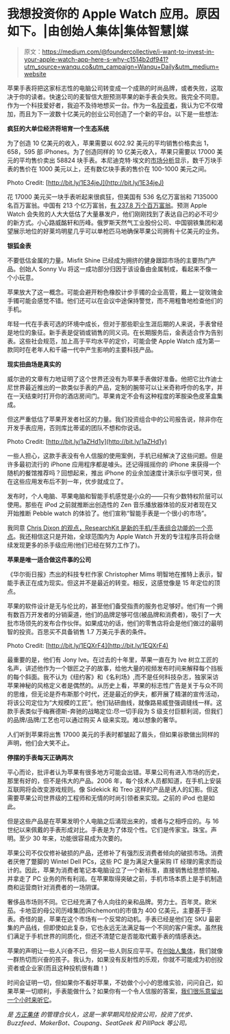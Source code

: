 # 我想投资你的 Apple Watch 应用。原因如下。|由创始人集体|集体智慧|媒

> 原文：<https://medium.com/@foundercollective/i-want-to-invest-in-your-apple-watch-app-here-s-why-c1514b2df941?utm_source=wanqu.co&utm_campaign=Wanqu+Daily&utm_medium=website>

苹果手表将把这家标志性的电脑公司转变成一个成熟的时尚品牌，或者失败，这取决于你的读者。快速公司的麦智信大胆预测苹果的新手表会失败。我完全不同意。作为一个科技爱好者，我迫不及待地想买一台。作为一名[投资者](http://www.foundercollective.com/)，我认为它不仅增加，而且为下一波数十亿美元的创业公司创造了一个新的平台。以下是一些想法:

**疯狂的大单位经济将培育一个生态系统**

为了创造 10 亿美元的收入，苹果需要以 602.92 美元的平均销售价格卖出 1，658，595 部 iPhones。为了创造同样的 10 亿美元收入，苹果只需要以 17000 美元的平均售价卖出 58824 块手表。本尼迪克特·埃文的[市场分析](http://ben-evans.com/benedictevans/2014/9/15/ways-to-think-about-watches?rq=Watches)显示，数千万块手表的售价在 1000 美元以上，还有数亿块手表的售价在 100-1000 美元之间。



Photo Credit: [http://bit.ly/1E34jeJ](http://bit.ly/1E34jeJ)



花 17000 美元买一块手表听起来很疯狂，但美国有 536 名亿万富翁和 7135000 名百万富翁。中国有 213 个亿万富翁，[有 237.8 万个百万富翁](http://time.com/2852740/china-millionaires/)。预测 Apple Watch 会失败的人大大低估了大量暴发户，他们刚刚找到了表达自己的必不可少的新方式。小心路威酩轩和历峰。俄罗斯天然气工业股份公司、中国钢铁集团和渴望展示地位的好莱坞明星几乎可以单枪匹马地确保苹果公司拥有十亿美元的业务。

**银狐金表**

不要低估金属的力量。Misfit Shine 已经成为拥挤的健身跟踪市场的主要热门产品。创始人 Sonny Vu 将这一成功部分归因于该设备由金属制成，看起来不像一个小玩意。

苹果放大了这一概念。可能会避开粉色橡胶计步手镯的企业高管，戴上一锭玫瑰金手镯可能会感觉不错。他们还可以在会议中途保持警觉，而不用粗鲁地检查他们的手机。

年轻一代在手表可选的环境中成长，但对于那些职业生涯后期的人来说，手表曾经是地位的象征。新手表是促销或销售的同义词。在长期服务后，金表适合作为告别表。这些社会规范，加上高于平均水平的定价，可能会使 Apple Watch 成为第一款同时在老年人和千禧一代中产生影响的主要科技产品。

**现实扭曲场是真实的**

威尔逊的文章有力地证明了这个世界还没有为苹果手表做好准备。他把它比作迪士尼世界最近推出的一款类似手表的产品，定制的腕带可以让米奇称呼你的名字，并在一天结束时打开你的酒店房间门。苹果肯定不会有这种程度的苯胺染色皮革盒集成。

但这严重低估了苹果开发者社区的力量。我们投资组合中的公司报告说，除非你在开发手表应用，否则库比蒂诺的团队不想和你说话。



Photo Credit: [http://bit.ly/1aZHd1y](http://bit.ly/1aZHd1y)



一些人担心，这款手表没有令人信服的使用案例，手机已经解决了这些问题。但是许多最初流行的 iPhone 应用程序都是噱头。还记得摇摇你的 iPhone 来获得一个随机的餐馆推荐吗？回想起来，推出 iPhone 的业余加速度计演示似乎很可笑，但在这些应用发布后不到一年，优步就成立了。

发布时，个人电脑、苹果电脑和智能手机感觉是小众的——只有少数特权阶层可以使用。那些在 iPod 之前就推断出创造性的 Zen 音乐播放器体验的反对者现在又开始推断 Pebble watch 的体验了。他们宣称“智能手表是一个很小的市场”。

我同意 [Chris Dixon 的观点，ResearchKit 是新的手机/手表组合功能的一个亮点](https://twitter.com/cdixon/status/575001331787825154)。我还相信这只是开始，全球范围内为 Apple Watch 开发的专注程序员将会继续发现更多的杀手级应用(他们已经在努力工作了)。

**苹果是唯一适合做这件事的公司**

《华尔街日报》杰出的科技专栏作家 Christopher Mims 明智地在推特上表示，智能手表正在成为现实。但这并不是最近的转变。相反，这感觉像是 15 年定位的顶点。

苹果的软件设计是无与伦比的，甚至他们备受指责的服务也足够好。他们有一个拥有数百万开发者的分销渠道，他们的品牌足够可信(被品牌和消费者)，吸引了一大批市场领先的发布合作伙伴。如果成功的话，他们的零售店将会是他们做过的最明智的投资。百思买不具备销售 1.7 万美元手表的条件。



Photo Credit: [http://bit.ly/1EQXrF4](http://bit.ly/1EQXrF4)



最重要的是，他们有 Jony Ive。在过去的十年里，苹果一直在为 Ive 树立工匠的名声，讲述他作为一个银匠之子的故事，给他大量的视频发布时间来解释每个挡板的每个斜面。我不认为《纽约客》和《名利场》,而不是任何科技杂志，独家采访苹果神秘的风格定义者是偶然的。从历史上看，苹果的标志性广告是关于与众不同的思维，但无论是乔布斯那个时代，还是最近的伊夫，都开展了精湛的宣传活动，将该公司定位为“大规模的工匠”。他们钻研曲线，就像路易威登强调缝线一样。这款手表类似于梅赛德斯-奔驰的战略定位:尽一切手段为 S 级支付巨额利润，但我们的品牌/品牌/工艺也可以通过购买 A 级来实现。难以想象的奢华。

人们听到苹果将出售 17000 美元的手表时都皱起了眉头，但如果谷歌做出同样的声明，他们会大笑不止。

**停摆的手表每天正确两次**

平心而论，批评者认为苹果有很多地方可能会出错。苹果公司有进入市场的历史，那里有好的，但不是伟大的产品。2006 年，每个技术人员都知道，在手机上安装互联网将会改变游戏规则。像 Sidekick 和 Treo 这样的产品是诱人的幻影。但这需要苹果公司世界级的工程师和无情的时尚引领者来实现。之前的 iPod 也是如此。

但是这些产品是在苹果发明个人电脑之后涌现出来的，或者与之相呼应的。与 16 世纪以来佩戴的手表形成对比。手表是为了体现个性。它们是传家宝。珠宝。声明。至少 30 年来，功能很容易成为次要的。

苹果公司不仅仅修补破损的产品，还修补了有强烈反消费者倾向的破损市场。消费者厌倦了蹩脚的 Wintel Dell PCs，这些 PC 是为满足大量采购 IT 经理的需求而设计的。因此，苹果为消费者笔记本电脑设立了一个新标准，直接销售给思想领袖，并拿走了 PC 业务的所有利润。在苹果取得突破之前，手机市场本质上是手机制造商和运营商针对消费者的一场阴谋。

奢侈品市场则不同。它已经充满了令人向往的亲和品牌。劳力士。百年灵。欧米茄。卡地亚的母公司历峰集团(Richemont)的市值为 400 亿美元，主要基于手表。奇怪的是，苹果在这个市场有一个反常的动机。手表已经是他们在 SKU 最密集的产品线，但即使如此复杂，它也永远无法满足每一个不同的客户需求。虽然我们满足于手机世界的同质化，但还不清楚它是否能取代戴手表的情感表达。



苹果的声明让一些人兴奋不已，但另一些人则反应平平。在[创始人集体](http://www.foundercollective.com/)，我们就像一群热切而兴奋的孩子。我认为，如果没有反射性的乐观，你就不可能成为初创投资者或企业家(而且这种投机很有趣！)

时间会证明一切，但如果你不看好苹果，不妨做个小小的思维实验，问问自己，如果苹果一切顺利，手表能做什么？如果你有一个令人信服的答案，[我们很乐意留出一个小时来听它](http://www.foundercollective.com/)。

[](https://twitter.com/dafrankel)**是* [*方正集体*](http://www.foundercollective.com/) *的管理合伙人，这是一家早期风险投资公司，投资了优步、Buzzfeed、MakerBot、Coupang、SeatGeek 和 PillPack 等公司。**

